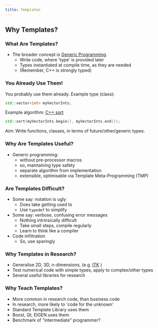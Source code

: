 ```yaml
---
title: Templates
---
```


## Why Templates?

### What Are Templates?

* The broader concept is [Generic Programming](http://en.wikipedia.org/wiki/Generic_programming).
    * Write code, where 'type' is provided later
    * Types instantiated at compile time, as they are needed
    * (Remember, C++ is strongly typed)
    
    
### You Already Use Them!
    
You probably use them already. Example type (class):

```c++
std::vector<int> myVectorInts;
```

Example algorithm: [C++ sort](http://www.cplusplus.com/reference/algorithm/sort/)

```c++
std::sort(myVectorInts.begin(), myVectorInts.end());
```

Aim: Write functions, classes, in terms of future/other/generic types.


### Why Are Templates Useful?

* Generic programming:
    * without pre-processor macros
    * so, maintaining type safety
    * separate algorithm from implementation
    * extensible, optimisable via Template Meta-Programming (TMP)


### Are Templates Difficult?

* Some say: notation is ugly
    * Does take getting used to
    * Use ```typedef``` to simplify
* Some say: verbose, confusing error messages
    * Nothing intrinsically difficult
    * Take small steps, compile regularly
    * Learn to think like a compiler
* Code infiltration
    * So, use sparingly
    

### Why Templates in Research?

* Generalise 2D, 3D, n-dimensions, (e.g. [ITK](http://www.itk.org) )
* Test numerical code with simple types, apply to complex/other types
* Several useful libraries for research


### Why Teach Templates?

* More common in research code, than business code
* In research, more likely to 'code for the unknown'
* Standard Template Library uses them
* Boost, Qt, EIGEN uses them
* Benchmark of "intermediate" programmer?
